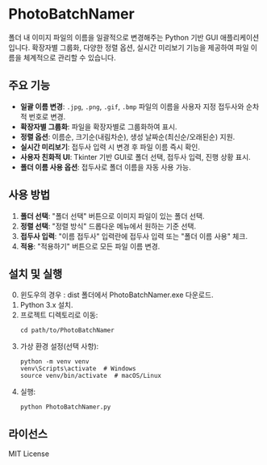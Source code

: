 # PhotoBatchNamer

폴더 내 이미지 파일의 이름을 일괄적으로 변경해주는 Python 기반 GUI 애플리케이션입니다. 확장자별 그룹화, 다양한 정렬 옵션, 실시간 미리보기 기능을 제공하여 파일 이름을 체계적으로 관리할 수 있습니다.

## 주요 기능

-   **일괄 이름 변경**: `.jpg`, `.png`, `.gif`, `.bmp` 파일의 이름을 사용자 지정 접두사와 순차적 번호로 변경.
-   **확장자별 그룹화**: 파일을 확장자별로 그룹화하여 표시.
-   **정렬 옵션**: 이름순, 크기순(내림차순), 생성 날짜순(최신순/오래된순) 지원.
-   **실시간 미리보기**: 접두사 입력 시 변경 후 파일 이름 즉시 확인.
-   **사용자 친화적 UI**: Tkinter 기반 GUI로 폴더 선택, 접두사 입력, 진행 상황 표시.
-   **폴더 이름 사용 옵션**: 접두사로 폴더 이름을 자동 사용 가능.

## 사용 방법

1. **폴더 선택**: "폴더 선택" 버튼으로 이미지 파일이 있는 폴더 선택.
2. **정렬 선택**: "정렬 방식" 드롭다운 메뉴에서 원하는 기준 선택.
3. **접두사 입력**: "이름 접두사" 입력란에 접두사 입력 또는 "폴더 이름 사용" 체크.
4. **적용**: "적용하기" 버튼으로 모든 파일 이름 변경.

## 설치 및 실행

0. 윈도우의 경우 : dist 폴더에서 PhotoBatchNamer.exe 다운로드.
1. Python 3.x 설치.
2. 프로젝트 디렉토리로 이동:
    ```
    cd path/to/PhotoBatchNamer
    ```
3. 가상 환경 설정(선택 사항):
    ```
    python -m venv venv
    venv\Scripts\activate  # Windows
    source venv/bin/activate  # macOS/Linux
    ```
4. 실행:
    ```
    python PhotoBatchNamer.py
    ```

## 라이선스

MIT License

